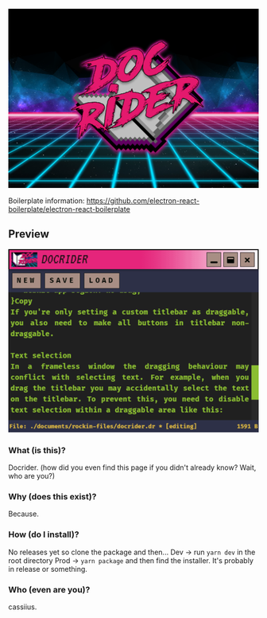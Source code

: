 ![splash](./resources/docriderlogo2.png 'splish splash')

Boilerplate information: https://github.com/electron-react-boilerplate/electron-react-boilerplate

## Preview

![preview-latest](./resources/preview-latest.png 'Example')

### What (is this)?

Docrider. (how did you even find this page if you didn't already know? Wait, who are you?)

### Why (does this exist)?

Because.

### How (do I install)?

No releases yet so clone the package and then...
Dev -> run `yarn dev` in the root directory
Prod -> `yarn package` and then find the installer. It's probably in release or something.

### Who (even are you)?

cassiius.
